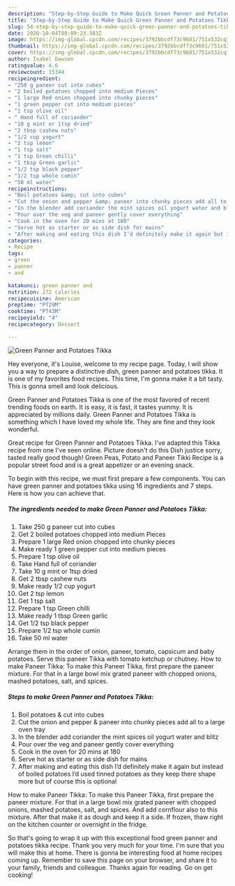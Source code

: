 ```yaml
---
description: "Step-by-Step Guide to Make Quick Green Panner and Potatoes Tikka"
title: "Step-by-Step Guide to Make Quick Green Panner and Potatoes Tikka"
slug: 54-step-by-step-guide-to-make-quick-green-panner-and-potatoes-tikka
date: 2020-10-04T00:09:23.583Z
image: https://img-global.cpcdn.com/recipes/3792bbcdf73c9601/751x532cq70/green-panner-and-potatoes-tikka-recipe-main-photo.jpg
thumbnail: https://img-global.cpcdn.com/recipes/3792bbcdf73c9601/751x532cq70/green-panner-and-potatoes-tikka-recipe-main-photo.jpg
cover: https://img-global.cpcdn.com/recipes/3792bbcdf73c9601/751x532cq70/green-panner-and-potatoes-tikka-recipe-main-photo.jpg
author: Isabel Dawson
ratingvalue: 4.6
reviewcount: 15344
recipeingredient:
- "250 g paneer cut into cubes"
- "2 boiled potatoes chopped into medium Pieces"
- "1 large Red onion chopped into chunky pieces"
- "1 green pepper cut into medium pieces"
- "1 tsp olive oil"
- " Hand full of coriander"
- "10 g mint or 1tsp dried"
- "2 tbsp cashew nuts"
- "1/2 cup yogurt"
- "2 tsp lemon"
- "1 tsp salt"
- "1 tsp Green chilli"
- "1 tbsp Green garlic"
- "1/2 tsp black pepper"
- "1/2 tsp whole cumin"
- "50 ml water"
recipeinstructions:
- "Boil potatoes &amp; cut into cubes"
- "Cut the onion and pepper &amp; paneer into chunky pieces add all to a large oven tray"
- "In the blender add coriander the mint spices oil yogurt water and blitz"
- "Pour over the veg and paneer gently cover everything"
- "Cook in the oven for 20 mins at 180"
- "Serve hot as starter or as side dish for mains"
- "After making and eating this dish I’d definitely make it again but instead of boiled potatoes I’d used tinned potatoes as they keep there shape more but of course this is optional"
categories:
- Recipe
tags:
- green
- panner
- and

katakunci: green panner and 
nutrition: 272 calories
recipecuisine: American
preptime: "PT29M"
cooktime: "PT43M"
recipeyield: "4"
recipecategory: Dessert

---
```



![Green Panner and Potatoes Tikka](https://img-global.cpcdn.com/recipes/3792bbcdf73c9601/751x532cq70/green-panner-and-potatoes-tikka-recipe-main-photo.jpg)

Hey everyone, it's Louise, welcome to my recipe page. Today, I will show you a way to prepare a distinctive dish, green panner and potatoes tikka. It is one of my favorites food recipes. This time, I'm gonna make it a bit tasty. This is gonna smell and look delicious.

Green Panner and Potatoes Tikka is one of the most favored of recent trending foods on earth. It is easy, it is fast, it tastes yummy. It is appreciated by millions daily. Green Panner and Potatoes Tikka is something which I have loved my whole life. They are fine and they look wonderful.

Great recipe for Green Panner and Potatoes Tikka. I&#39;ve adapted this Tikka recipe from one I&#39;ve seen online. Picture doesn&#39;t do this Dish justice sorry, tasted really good though! Green Peas, Potato and Paneer Tikki Recipe is a popular street food and is a great appetizer or an evening snack.


To begin with this recipe, we must first prepare a few components. You can have green panner and potatoes tikka using 16 ingredients and 7 steps. Here is how you can achieve that.

<!--inarticleads1-->

##### The ingredients needed to make Green Panner and Potatoes Tikka:

1. Take 250 g paneer cut into cubes
1. Get 2 boiled potatoes chopped into medium Pieces
1. Prepare 1 large Red onion chopped into chunky pieces
1. Make ready 1 green pepper cut into medium pieces
1. Prepare 1 tsp olive oil
1. Take  Hand full of coriander
1. Take 10 g mint or 1tsp dried
1. Get 2 tbsp cashew nuts
1. Make ready 1/2 cup yogurt
1. Get 2 tsp lemon
1. Get 1 tsp salt
1. Prepare 1 tsp Green chilli
1. Make ready 1 tbsp Green garlic
1. Get 1/2 tsp black pepper
1. Prepare 1/2 tsp whole cumin
1. Take 50 ml water


Arrange them in the order of onion, paneer, tomato, capsicum and baby potatoes. Serve this paneer Tikka with tomato ketchup or chutney. How to make Paneer Tikka: To make this Paneer Tikka, first prepare the paneer mixture. For that in a large bowl mix grated paneer with chopped onions, mashed potatoes, salt, and spices. 

<!--inarticleads2-->

##### Steps to make Green Panner and Potatoes Tikka:

1. Boil potatoes &amp; cut into cubes
1. Cut the onion and pepper &amp; paneer into chunky pieces add all to a large oven tray
1. In the blender add coriander the mint spices oil yogurt water and blitz
1. Pour over the veg and paneer gently cover everything
1. Cook in the oven for 20 mins at 180
1. Serve hot as starter or as side dish for mains
1. After making and eating this dish I’d definitely make it again but instead of boiled potatoes I’d used tinned potatoes as they keep there shape more but of course this is optional


How to make Paneer Tikka: To make this Paneer Tikka, first prepare the paneer mixture. For that in a large bowl mix grated paneer with chopped onions, mashed potatoes, salt, and spices. And add cornflour also to this mixture. After that make it as dough and keep it a side. If frozen, thaw right on the kitchen counter or overnight in the fridge. 

So that's going to wrap it up with this exceptional food green panner and potatoes tikka recipe. Thank you very much for your time. I'm sure that you will make this at home. There is gonna be interesting food at home recipes coming up. Remember to save this page on your browser, and share it to your family, friends and colleague. Thanks again for reading. Go on get cooking!
